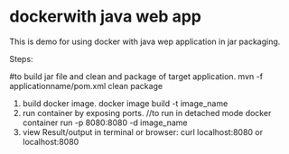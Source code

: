 # dockerwith java web app 
This is demo for using docker with java wep application in jar packaging.



Steps: 

  #to build jar file and clean and package of target application. 
  mvn -f applicationname/pom.xml clean package
1. build docker image. 
	docker image build -t image_name
2. run container by exposing ports. //to run in detached mode
        docker container run -p 8080:8080 -d  image_name
3. view Result/output in terminal or browser:
        curl localhost:8080 or
        localhost:8080
